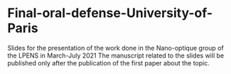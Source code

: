 # Final-oral-defense-University-of-Paris
Slides for the presentation of the work done in the Nano-optique group of the LPENS in March-July 2021
The manuscript related to the slides will be published only after the publication of the first paper about the topic.

